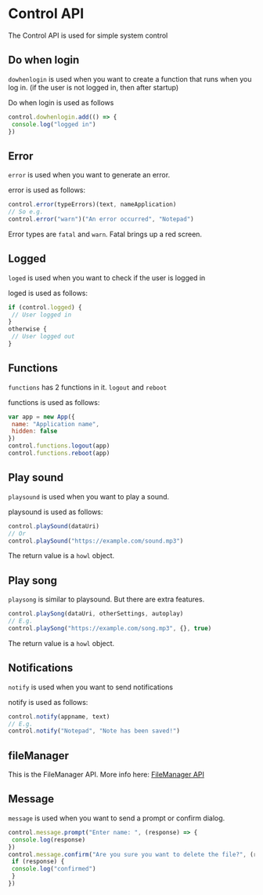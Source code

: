 # Control API

The Control API is used for simple system control

## Do when login

`dowhenlogin` is used when you want to create a function that runs when you log in. (if the user is not logged in, then after startup)

Do when login is used as follows

```javascript
control.dowhenlogin.add(() => {
 console.log("logged in")
})
```

## Error

`error` is used when you want to generate an error.

error is used as follows:

```javascript
control.error(typeErrors)(text, nameApplication)
// So e.g.
control.error("warn")("An error occurred", "Notepad")
```

Error types are `fatal` and `warn`. Fatal brings up a red screen.

## Logged

`loged` is used when you want to check if the user is logged in

loged is used as follows:

```javascript
if (control.logged) {
 // User logged in
}
otherwise {
 // User logged out
}
```

## Functions

`functions` has 2 functions in it. `logout` and `reboot`

functions is used as follows:

```javascript
var app = new App({
 name: "Application name",
 hidden: false
})
control.functions.logout(app)
control.functions.reboot(app)
```

## Play sound

`playsound` is used when you want to play a sound.

playsound is used as follows:

```javascript
control.playSound(dataUri)
// Or
control.playSound("https://example.com/sound.mp3")
```

The return value is a `howl` object.

## Play song

`playsong` is similar to playsound. But there are extra features.

```javascript
control.playSong(dataUri, otherSettings, autoplay)
// E.g.
control.playSong("https://example.com/song.mp3", {}, true)
```

The return value is a `howl` object.

## Notifications

`notify` is used when you want to send notifications

notify is used as follows:

```javascript
control.notify(appname, text)
// E.g.
control.notify("Notepad", "Note has been saved!")
```

## fileManager

This is the FileManager API. More info here: [FileManager API](filemanager.md)

## Message

`message` is used when you want to send a prompt or confirm dialog.

```javascript
control.message.prompt("Enter name: ", (response) => {
 console.log(response)
})
control.message.confirm("Are you sure you want to delete the file?", (response) => {
 if (response) {
 console.log("confirmed")
 }
})
```

